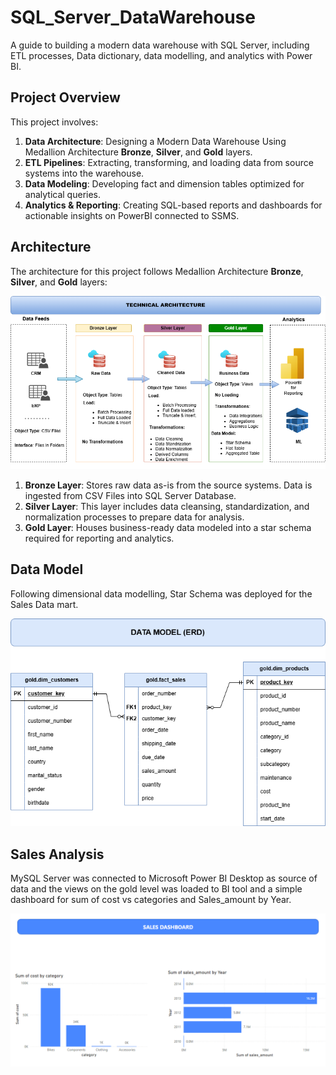 # SQL_Server_DataWarehouse
A guide to building a modern data warehouse with SQL Server, including ETL processes, Data dictionary, data modelling, and analytics with Power BI.

## Project Overview

This project involves:

1. **Data Architecture**: Designing a Modern Data Warehouse Using Medallion Architecture **Bronze**, **Silver**, and **Gold** layers.
2. **ETL Pipelines**: Extracting, transforming, and loading data from source systems into the warehouse.
3. **Data Modeling**: Developing fact and dimension tables optimized for analytical queries.
4. **Analytics & Reporting**: Creating SQL-based reports and dashboards for actionable insights on PowerBI connected to SSMS.


## Architecture

The architecture for this project follows Medallion Architecture **Bronze**, **Silver**, and **Gold** layers:

![Data Architecture](images/tech_diagram.png)

1. **Bronze Layer**: Stores raw data as-is from the source systems. Data is ingested from CSV Files into SQL Server Database.
2. **Silver Layer**: This layer includes data cleansing, standardization, and normalization processes to prepare data for analysis.
3. **Gold Layer**: Houses business-ready data modeled into a star schema required for reporting and analytics.


## Data Model

Following dimensional data modelling, Star Schema was deployed for the Sales Data mart.

![Data Model](images/data_model.png)


## Sales Analysis

MySQL Server was connected to Microsoft Power BI Desktop as source of data and the views on the gold level was loaded to BI tool and a simple dashboard for sum of cost vs categories and Sales_amount by Year.

![Data Analysis](images/Sales_dashboard.png)
